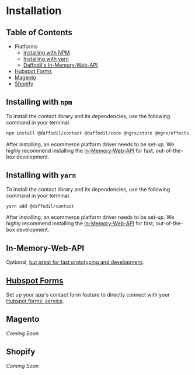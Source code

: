 # Installation

## Table of Contents
- Platforms
  - [Installing with NPM](#installing-with-npm)
  - [Installing with yarn](#installing-with-yarn)
  - [Daffodil's In-Memory-Web-API](#in-memory-web-api)
- [Hubspot Forms](#hubspot-forms)
- [Magento](#magento)
- [Shopify](#shopify)

## Installing with `npm`

To install the contact library and its dependencies, use the following command in your terminal.

```bash
npm install @daffodil/contact @daffodil/core @ngrx/store @ngrx/effects --save
```

After installing, an ecommerce platform driver needs to be set-up. We highly recommend installing the [In-Memory-Web-API](#in-memory-web-api) for fast, out-of-the-box development.

## Installing with `yarn`

To install the contact library and its dependencies, use the following command in your terminal.

```bash
yarn add @daffodil/contact
```

After installing, an ecommerce platform driver needs to be set-up. We highly recommend installing the [In-Memory-Web-API](#in-memory-web-api) for fast, out-of-the-box development.
## In-Memory-Web-API

Optional, [but great for fast prototyping and development](./drivers/in-memory-driver).

## [Hubspot Forms](./drivers/hubspot-forms-driver)
Set up your app's contact form feature to directly connect with your [Hubspot forms' service](https://www.hubspot.com).
## Magento
*Coming Soon*
## Shopify
*Coming Soon*